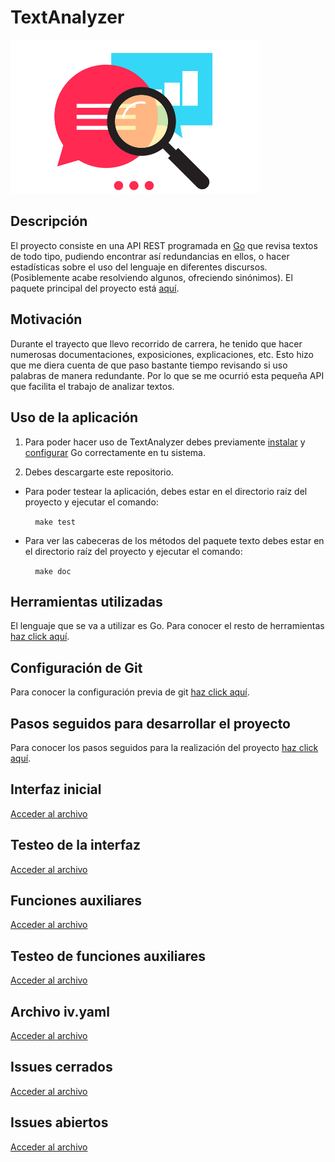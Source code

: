 # TextAnalyzer

<img src="docs/imagenes/logo.jpg" alt="logo" width=400/>

## Descripción

El proyecto consiste en una API REST programada en [Go](https://golang.org/) que revisa textos de todo tipo, pudiendo encontrar así redundancias en ellos, o hacer estadísticas sobre el uso del lenguaje en diferentes discursos. (Posiblemente acabe resolviendo algunos, ofreciendo sinónimos). El paquete principal del proyecto está [aquí](src/texto).

## Motivación

Durante el trayecto que llevo recorrido de carrera, he tenido que hacer numerosas documentaciones, exposiciones, explicaciones, etc. Esto hizo que me diera cuenta de que paso bastante tiempo revisando si uso palabras de manera redundante. Por lo que se me ocurrió esta pequeña API que facilita el trabajo de analizar textos.

## Uso de la aplicación

1. Para poder hacer uso de TextAnalyzer debes previamente
[instalar](https://golang.org/dl/) y [configurar](https://golang.org/doc/install)
Go correctamente en tu sistema.

2. Debes descargarte este repositorio.

- Para poder testear la aplicación, debes estar en el directorio raíz del
proyecto y ejecutar el comando:

&nbsp;&nbsp;&nbsp;&nbsp;&nbsp;&nbsp;&nbsp;&nbsp;&nbsp; `make test`

- Para ver las cabeceras de los métodos del paquete texto debes estar en el
directorio raíz del proyecto y ejecutar el comando:

&nbsp;&nbsp;&nbsp;&nbsp;&nbsp;&nbsp;&nbsp;&nbsp;&nbsp; `make doc`

## Herramientas utilizadas

El lenguaje que se va a utilizar es Go. Para conocer el resto de herramientas [haz click aquí](docs/herramientas.md).

## Configuración de Git

Para conocer la configuración previa de git [haz click aquí](docs/documentacion.md).

## Pasos seguidos para desarrollar el proyecto

Para conocer los pasos seguidos para la realización del proyecto [haz click aquí](docs/pasos.md).

## Interfaz inicial

[Acceder al archivo](src/texto.go)

## Testeo de la interfaz

[Acceder al archivo](src/texto_test.go)

## Funciones auxiliares

[Acceder al archivo](src/funcs.go)

## Testeo de funciones auxiliares

[Acceder al archivo](src/funcs_test.go)

## Archivo iv.yaml

[Acceder al archivo](iv.yaml)

## Issues cerrados

[Acceder al archivo](https://github.com/guillelpnz/TextAnalyzer/issues?q=is%3Aissue+is%3Aclosed)

## Issues abiertos

[Acceder al archivo](https://github.com/guillelpnz/TextAnalyzer/issues)
